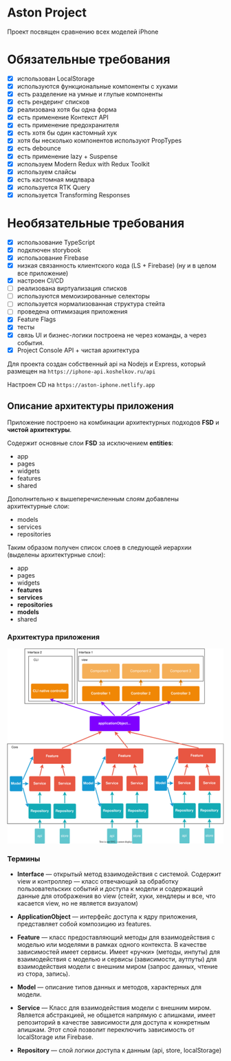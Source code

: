 # Aston Project

Проект посвящен сравнению всех моделей iPhone

# Обязательные требования
- [x] использован LocalStorage
- [x] используются функциональные компоненты с хуками
- [x] есть разделение на умные и глупые компоненты 
- [x] есть рендеринг списков
- [x] реализована хотя бы одна форма
- [x] есть применение Контекст API
- [x] есть применение предохранителя
- [x] есть хотя бы один кастомный хук
- [x] хотя бы несколько компонентов используют PropTypes 
- [x] есть debounce
- [x] есть применение lazy + Suspense
- [x] используем Modern Redux with Redux Toolkit 
- [x] используем слайсы
- [x] есть кастомная мидлвара
- [x] используется RTK Query
- [x] используется Transforming Responses
# Необязательные требования
- [x] использование TypeScript
- [x] подключен storybook
- [x] использование Firebase
- [x] низкая связанность клиентского кода (LS + Firebase) (ну и в целом все приложение)
- [x] настроен CI/CD
- [ ] реализована виртуализация списков
- [ ] используются мемоизированные селекторы
- [ ] используется нормализованная структура стейта
- [ ] проведена оптимизация приложения
- [x] Feature Flags
- [x] тесты
- [x] связь UI и бизнес-логики построена не через команды, а через события. 
- [x] Project Console API + чистая архитектура

Для проекта создан собственный api на Nodejs и Express, который размещен на `https://iphone-api.koshelkov.ru/api`

Настроен CD на `https://aston-iphone.netlify.app`

## Описание архитектуры приложения

Приложение построено на комбинации архитектурных подходов **FSD** и **чистой архитектуры**. 

Содержит основные слои **FSD** за исключением **entities**:
- app
- pages
- widgets
- features
- shared

Дополнительно к вышеперечисленным слоям добавлены архитектурные слои:
- models
- services
- repositories

Таким образом получен список слоев в следующей иерархии (выделены архитектурные слои):
- app
- pages
- widgets
- **features**
- **services**
- **repositories**
- **models**
- shared

### Архитектура приложения
![Alt text](assets/architecture.svg)
### Термины 

- **Interface** — открытый метод взаимодействия с системой. Содержит view и контроллер — класс отвечающий за обработку пользовательских событий и доступа к модели и содержащий данные для отображения во view (стейт, хуки, хендлеры и все, что касается view, но не является визуалом)

- **ApplicationObject** — интерфейс доступа к ядру приложения, представляет собой композицию из features.

- **Feature** — класс предоставляющий методы для взаимодействия с моделью или моделями в рамках одного контекста. В качестве зависимостей имеет сервисы. Имеет «ручки» (методы, инпуты) для взаимодействия с моделью и сервисы (зависимости, аутпуты) для взаимодействия модели с внешним миром (запрос данных, чтение из стора, запись).
- **Model** — описание типов данных и методов, характерных для модели.
- **Service** — Класс для взаимодействия модели с внешним миром. Является абстракцией, не общается напрямую с апишками, имеет репозиторий в качестве зависимости для доступа к конкретным апишкам. Этот слой позволит переключить зависимость от localStorage или Firebase.
- **Repository** — слой логики доступа к данным (api, store, localStorage)

